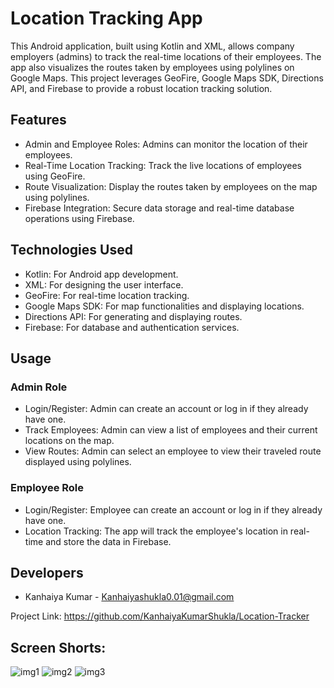 
# Location Tracking App
This Android application, built using Kotlin and XML, allows company employers (admins) to track the real-time locations of their employees. The app also visualizes the routes taken by employees using polylines on Google Maps. This project leverages GeoFire, Google Maps SDK, Directions API, and Firebase to provide a robust location tracking solution.

## Features
* Admin and Employee Roles: Admins can monitor the location of their employees.
* Real-Time Location Tracking: Track the live locations of employees using GeoFire.
* Route Visualization: Display the routes taken by employees on the map using polylines.
* Firebase Integration: Secure data storage and real-time database operations using Firebase.
## Technologies Used
* Kotlin: For Android app development.
* XML: For designing the user interface.
* GeoFire: For real-time location tracking.
* Google Maps SDK: For map functionalities and displaying locations.
* Directions API: For generating and displaying routes.
* Firebase: For database and authentication services.

## Usage
### Admin Role
* Login/Register: Admin can create an account or log in if they already have one.
* Track Employees: Admin can view a list of employees and their current locations on the map.
* View Routes: Admin can select an employee to view their traveled route displayed using polylines.
### Employee Role
* Login/Register: Employee can create an account or log in if they already have one.
* Location Tracking: The app will track the employee's location in real-time and store the data in Firebase.

## Developers
* Kanhaiya Kumar - Kanhaiyashukla0.01@gmail.com

Project Link: https://github.com/KanhaiyaKumarShukla/Location-Tracker

## Screen Shorts:
![img1](https://github.com/KanhaiyaKumarShukla/Location-Tracker/assets/148223010/423ed545-edc3-4102-a7c8-6085f991c04e)
![img2](https://github.com/KanhaiyaKumarShukla/Location-Tracker/assets/148223010/3c573961-a69d-41e9-a87b-0d00d6531f15)
![img3](https://github.com/KanhaiyaKumarShukla/Location-Tracker/assets/148223010/019b4c1f-3c29-4b89-b195-eafb7b35ab25)



